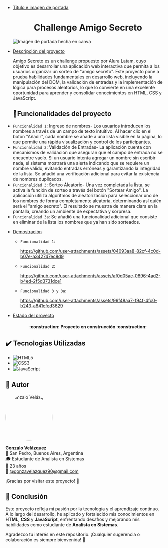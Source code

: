 * [Título e imagen de portada](#Título-e-imagen-de-portada)
  <h1 align="center"> Challenge Amigo Secreto </h1>
  
  ![Imagen de portada hecha en canva](https://github.com/user-attachments/assets/31dc65bb-6e8c-4a6f-970a-1b6585e79a65)

* [Descripción del proyecto](#descripción-del-proyecto)
  
  Amigo Secreto es un challenge propuesto por Alura Latam, cuyo objetivo es desarrollar una aplicación web interactiva
  que permita a los usuarios organizar un sorteo de "amigo secreto".
  Este proyecto pone a prueba habilidades fundamentales en desarrollo web, incluyendo la manipulación del DOM, la validación de entradas
  y la implementación de lógica para procesos aleatorios,
  lo que lo convierte en una excelente oportunidad para aprender y consolidar conocimientos en HTML, CSS y JavaScript.
  
  ## :hammer:Funcionalidades del proyecto

- `Funcionalidad 1`: Ingreso de nombres- Los usuarios introducen los nombres a través de un campo de texto intuitivo. Al hacer clic en el botón "Añadir", cada nombre se añade a una lista visible en la página, lo que permite una rápida visualización y control de los participantes.
- `Funcionalidad 2`: Validación de Entradas- La aplicación cuenta con mecanismos de validación que aseguran que el campo de entrada no se encuentre vacío. Si un usuario intenta agregar un nombre sin escribir nada, el sistema mostrará una alerta indicando que se requiere un nombre válido, evitando entradas erróneas y garantizando la integridad de la lista. Se añadió una verificación adicional para evitar la existencia de nombres duplicados.
- `Funcionalidad 3`: Sorteo Aleatorio- Una vez completada la lista, se activa la función de sorteo a través del botón "Sortear Amigo". La aplicación utiliza algoritmos de aleatorización para seleccionar uno de los nombres de forma completamente aleatoria, determinando así quién será el "amigo secreto". El resultado se muestra de manera clara en la pantalla, creando un ambiente de expectativa y sorpresa.
- `Funcionalidad 3a`: Se añadió una funcionalidad adicional que consiste en eliminar de la lista los nombres que ya han sido sorteados.



* [Demostración](#Demostración)
  - `Funcionalidad 1`:

    https://github.com/user-attachments/assets/04093aa8-82cf-4c0d-b07e-a342747ec8d9

  - `Funcionalidad 2`:

    https://github.com/user-attachments/assets/af0d05ae-0896-4ad2-b4ed-2f5d3731dce1

  - `Funcionalidad 3 y 3a`: 

    https://github.com/user-attachments/assets/99f48aa7-f94f-4fc0-b243-a841cfed3629




* [Estado del proyecto](#Estado-del-proyecto)
  <h4 align="center"> :construction: Proyecto en construcción :construction: </h4>





## :heavy_check_mark: Tecnologias Utilizadas
  - ![HTML5](https://img.shields.io/badge/HTML5-%23E34F26.svg?style=for-the-badge&logo=html5&logoColor=white)
  - ![CSS3](https://img.shields.io/badge/CSS3-%231572B6.svg?style=for-the-badge&logo=css3&logoColor=white)
  - ![JavaScript](https://img.shields.io/badge/JavaScript-%23F7DF1E.svg?style=for-the-badge&logo=javascript&logoColor=black)



## 👤 Autor

<img src="https://github.com/user-attachments/assets/12e02866-2266-4e2f-a9d9-3a523fe03730" width="150" style="border-radius: 50%;" alt="Gonzalo Velázquez">


**Gonzalo Velázquez**  
📌 San Pedro, Buenos Aires, Argentina  
🎓 Estudiante de Analista en Sistemas  
📅 23 años  
📧 [@gonzavelazquez90@gmail.com](@gonzavelazquez90@gmail.com)

¡Gracias por visitar este proyecto! 🚀




## 📌 Conclusión

Este proyecto refleja mi pasión por la tecnología y el aprendizaje continuo. A lo largo del desarrollo, he aplicado y fortalecido mis conocimientos en **HTML**, **CSS** y **JavaScript**, enfrentando desafíos y mejorando mis habilidades como estudiante de **Analista en Sistemas**.

Agradezco tu interés en este repositorio. ¡Cualquier sugerencia o colaboración es siempre bienvenida! 🚀
